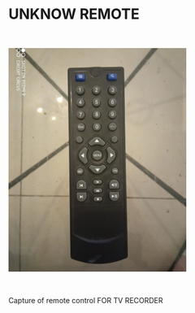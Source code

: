 <h1>UNKNOW REMOTE</h1>

</BR>

<p>
  <img src="https://raw.githubusercontent.com/JonnyBanana/Bananas_Flipper/main/infrared/IMG/UNK-REM-1.jpg" width="350">
</p>

</BR>

Capture of remote control FOR TV RECORDER

</BR>



